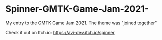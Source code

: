 # Spinner-GMTK-Game-Jam-2021-
My entry to the GMTK Game Jam 2021. The theme was "joined together"

Check it out on Itch.io: https://avi-dev.itch.io/spinner
